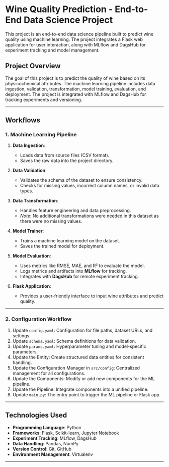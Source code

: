 # Wine Quality Prediction - End-to-End Data Science Project

This project is an end-to-end data science pipeline built to predict wine quality using machine learning. The project integrates a Flask web application for user interaction, along with MLflow and DagsHub for experiment tracking and model management.

## **Project Overview**

The goal of this project is to predict the quality of wine based on its physicochemical attributes. The machine learning pipeline includes data ingestion, validation, transformation, model training, evaluation, and deployment. The project is integrated with MLflow and DagsHub for tracking experiments and versioning.

---

## **Workflows**

### **1. Machine Learning Pipeline**

1. **Data Ingestion**:
   - Loads data from source files (CSV format).
   - Saves the raw data into the project directory.

2. **Data Validation**:
   - Validates the schema of the dataset to ensure consistency.
   - Checks for missing values, incorrect column names, or invalid data types.

3. **Data Transformation**:
   - Handles feature engineering and data preprocessing.
   - *Note*: No additional transformations were needed in this dataset as there were no missing values.

4. **Model Trainer**:
   - Trains a machine learning model on the dataset.
   - Saves the trained model for deployment.

5. **Model Evaluation**:
   - Uses metrics like RMSE, MAE, and R² to evaluate the model.
   - Logs metrics and artifacts into **MLflow** for tracking.
   - Integrates with **DagsHub** for remote experiment tracking.

6. **Flask Application**:
   - Provides a user-friendly interface to input wine attributes and predict quality.

---

### **2. Configuration Workflow**

1. Update `config.yaml`: Configuration for file paths, dataset URLs, and settings.
2. Update `schema.yaml`: Schema definitions for data validation.
3. Update `params.yaml`: Hyperparameter tuning and model-specific parameters.
4. Update the Entity: Create structured data entities for consistent handling.
5. Update the Configuration Manager in `src/config`: Centralized management for all configurations.
6. Update the Components: Modify or add new components for the ML pipeline.
7. Update the Pipeline: Integrate components into a unified pipeline.
8. Update `main.py`: The entry point to trigger the ML pipeline or Flask app.

---

## **Technologies Used**

- **Programming Language**: Python
- **Frameworks**: Flask, Scikit-learn, Jupyter Notebook
- **Experiment Tracking**: MLflow, DagsHub
- **Data Handling**: Pandas, NumPy
- **Version Control**: Git, GitHub
- **Environment Management**: Virtualenv

---

